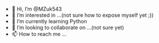 - 👋 Hi, I’m @MZuk543
- 👀 I’m interested in ...(not sure how to expose myself yet ;))
- 🌱 I’m currently learning Python
- 💞️ I’m looking to collaborate on ...(not sure yet)
- 📫 How to reach me ...

<!---
MZuk543/MZuk543 is a ✨ special ✨ repository because its `README.md` (this file) appears on your GitHub profile.
You can click the Preview link to take a look at your changes.
--->
